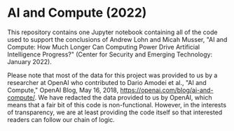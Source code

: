 # AI and Compute (2022)

This repository contains one Jupyter notebook containing all of the code used to support the conclusions of Andrew Lohn and Micah Musser, "AI and Compute: How Much Longer Can Computing Power Drive Artificial Intelligence Progress?" (Center for Security and Emerging Technology: January 2022). 

Please note that most of the data for this project was provided to us by a researcher at OpenAI who contributed to Dario Amodei et al., "AI and Compute," OpenAI Blog, May 16, 2018, https://openai.com/blog/ai-and-compute/. We have redacted the data provided to us by OpenAI, which means that a fair bit of this code is non-functional. However, in the interests of transparency, we are at least providing the code itself so that interested readers can follow our chain of logic. 